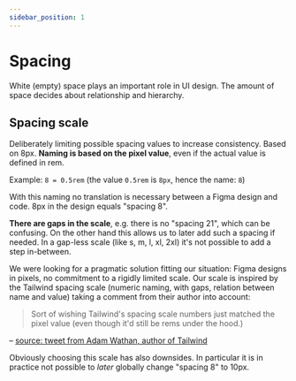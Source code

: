 ```yaml
---
sidebar_position: 1
---
```


# Spacing

White (empty) space plays an important role in UI design. The amount of space decides about relationship and hierarchy.

## Spacing scale

Deliberately limiting possible spacing values to increase consistency. Based on 8px. **Naming is based on the pixel value**, even if the actual value is defined in rem.

Example: `8 = 0.5rem` (the value `0.5rem` is `8px`, hence the name: `8`)

With this naming no translation is necessary between a Figma design and code. 8px in the design equals "spacing 8".

**There are gaps in the scale**, e.g. there is no "spacing 21", which can be confusing. On the other hand this allows us to later add such a spacing if needed. In a gap-less scale (like s, m, l, xl, 2xl) it's not possible to add a step in-between.

We were looking for a pragmatic solution fitting our situation: Figma designs in pixels, no commitment to a rigidly limited scale. Our scale is inspired by the Tailwind spacing scale (numeric naming, with gaps, relation between name and value) taking a comment from their author into account:

> Sort of wishing Tailwind's spacing scale numbers just matched the pixel value (even though it'd still be rems under the hood.)

– [source: tweet from Adam Wathan, author of Tailwind](https://twitter.com/adamwathan/status/1216721837356462087?lang=en)

Obviously choosing this scale has also downsides. In particular it is in practice not possible to *later* globally change "spacing 8" to 10px.

